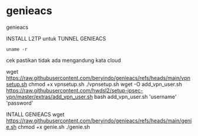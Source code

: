 # genieacs
genieacs

INSTALL L2TP untuk TUNNEL GENIEACS
```
uname -r
```
cek pastikan tidak ada mengandung kata cloud

wget https://raw.githubusercontent.com/beryindo/genieacs/refs/heads/main/vpnsetup.sh
chmod +x vpnsetup.sh
./vpnsetup.sh
wget -O add_vpn_user.sh https://raw.githubusercontent.com/hwdsl2/setup-ipsec-vpn/master/extras/add_vpn_user.sh
bash add_vpn_user.sh 'username' 'password'

INTALL GENIEACS
wget https://raw.githubusercontent.com/beryindo/genieacs/refs/heads/main/genie.sh
chmod +x genie.sh
./genie.sh
